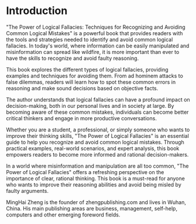 # Introduction

"The Power of Logical Fallacies: Techniques for Recognizing and Avoiding Common Logical Mistakes" is a powerful book that provides readers with the tools and strategies needed to identify and avoid common logical fallacies. In today's world, where information can be easily manipulated and misinformation can spread like wildfire, it is more important than ever to have the skills to recognize and avoid faulty reasoning.

This book explores the different types of logical fallacies, providing examples and techniques for avoiding them. From ad hominem attacks to false dilemmas, readers will learn how to spot these common errors in reasoning and make sound decisions based on objective facts.

The author understands that logical fallacies can have a profound impact on decision-making, both in our personal lives and in society at large. By becoming aware of these common mistakes, individuals can become better critical thinkers and engage in more productive conversations.

Whether you are a student, a professional, or simply someone who wants to improve their thinking skills, "The Power of Logical Fallacies" is an essential guide to help you recognize and avoid common logical mistakes. Through practical examples, real-world scenarios, and expert analysis, this book empowers readers to become more informed and rational decision-makers.

In a world where misinformation and manipulation are all too common, "The Power of Logical Fallacies" offers a refreshing perspective on the importance of clear, rational thinking. This book is a must-read for anyone who wants to improve their reasoning abilities and avoid being misled by faulty arguments.

MingHai Zheng is the founder of zhengpublishing.com and lives in Wuhan, China. His main publishing areas are business, management, self-help, computers and other emerging foreword fields.

